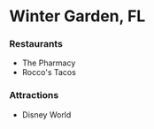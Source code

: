 #  Winter Garden, FL

### Restaurants

- The Pharmacy
- Rocco's Tacos

### Attractions

- Disney World

